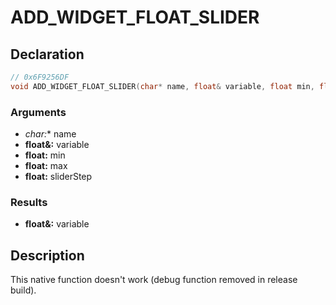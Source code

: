 # ADD_WIDGET_FLOAT_SLIDER

## Declaration
```cpp
// 0x6F9256DF
void ADD_WIDGET_FLOAT_SLIDER(char* name, float& variable, float min, float max, float sliderStep);
```

### Arguments
- **char*:** name
- **float&:** variable
- **float:** min
- **float:** max
- **float:** sliderStep

### Results
- **float&:** variable

## Description
This native function doesn't work (debug function removed in release build).